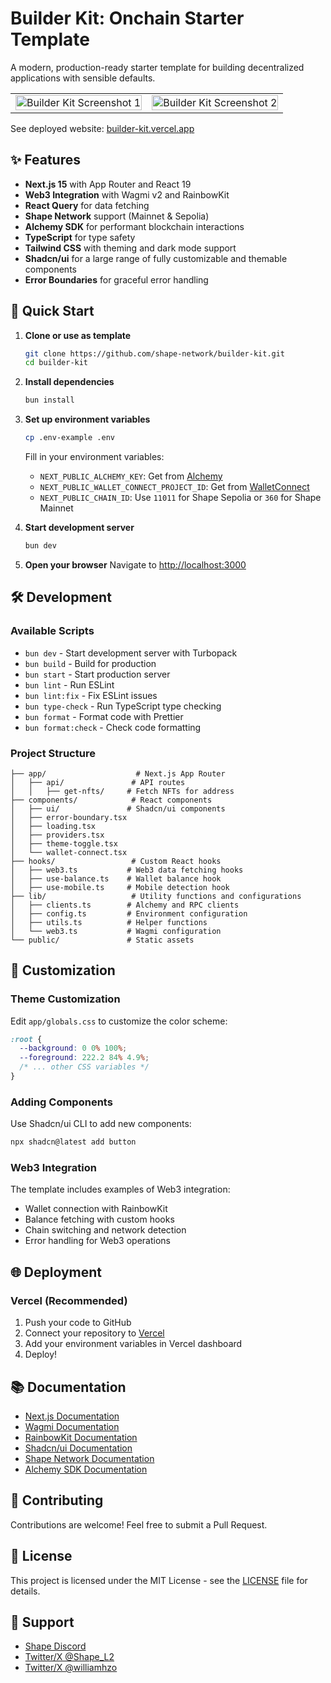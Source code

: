 # Builder Kit: Onchain Starter Template

A modern, production-ready starter template for building decentralized applications with sensible defaults.

<table width="100%">
  <tr>
    <td width="50%"><img src="./public/lp-1.png" alt="Builder Kit Screenshot 1" width="100%"/></td>
    <td width="50%"><img src="./public/lp-2.png" alt="Builder Kit Screenshot 2" width="100%"/></td>
  </tr>
</table>

See deployed website: [builder-kit.vercel.app](https://builder-kit.vercel.app/)

## ✨ Features

- **Next.js 15** with App Router and React 19
- **Web3 Integration** with Wagmi v2 and RainbowKit
- **React Query** for data fetching
- **Shape Network** support (Mainnet & Sepolia)
- **Alchemy SDK** for performant blockchain interactions
- **TypeScript** for type safety
- **Tailwind CSS** with theming and dark mode support
- **Shadcn/ui** for a large range of fully customizable and themable components
- **Error Boundaries** for graceful error handling

## 🚀 Quick Start

1. **Clone or use as template**

   ```bash
   git clone https://github.com/shape-network/builder-kit.git
   cd builder-kit
   ```

2. **Install dependencies**

   ```bash
   bun install
   ```

3. **Set up environment variables**

   ```bash
   cp .env-example .env
   ```

   Fill in your environment variables:
   - `NEXT_PUBLIC_ALCHEMY_KEY`: Get from [Alchemy](https://alchemy.com)
   - `NEXT_PUBLIC_WALLET_CONNECT_PROJECT_ID`: Get from [WalletConnect](https://cloud.walletconnect.com)
   - `NEXT_PUBLIC_CHAIN_ID`: Use `11011` for Shape Sepolia or `360` for Shape Mainnet

4. **Start development server**

   ```bash
   bun dev
   ```

5. **Open your browser**
   Navigate to [http://localhost:3000](http://localhost:3000)

## 🛠️ Development

### Available Scripts

- `bun dev` - Start development server with Turbopack
- `bun build` - Build for production
- `bun start` - Start production server
- `bun lint` - Run ESLint
- `bun lint:fix` - Fix ESLint issues
- `bun type-check` - Run TypeScript type checking
- `bun format` - Format code with Prettier
- `bun format:check` - Check code formatting

### Project Structure

```
├── app/                    # Next.js App Router
│   ├── api/               # API routes
│   │   ├── get-nfts/     # Fetch NFTs for address
├── components/            # React components
│   ├── ui/               # Shadcn/ui components
│   ├── error-boundary.tsx
│   ├── loading.tsx
│   ├── providers.tsx
│   ├── theme-toggle.tsx
│   └── wallet-connect.tsx
├── hooks/                 # Custom React hooks
│   ├── web3.ts           # Web3 data fetching hooks
│   ├── use-balance.ts    # Wallet balance hook
│   ├── use-mobile.ts     # Mobile detection hook
├── lib/                   # Utility functions and configurations
│   ├── clients.ts        # Alchemy and RPC clients
│   ├── config.ts         # Environment configuration
│   ├── utils.ts          # Helper functions
│   └── web3.ts           # Wagmi configuration
└── public/               # Static assets
```

## 🎨 Customization

### Theme Customization

Edit `app/globals.css` to customize the color scheme:

```css
:root {
  --background: 0 0% 100%;
  --foreground: 222.2 84% 4.9%;
  /* ... other CSS variables */
}
```

### Adding Components

Use Shadcn/ui CLI to add new components:

```bash
npx shadcn@latest add button
```

### Web3 Integration

The template includes examples of Web3 integration:

- Wallet connection with RainbowKit
- Balance fetching with custom hooks
- Chain switching and network detection
- Error handling for Web3 operations

## 🌐 Deployment

### Vercel (Recommended)

1. Push your code to GitHub
2. Connect your repository to [Vercel](https://vercel.com)
3. Add your environment variables in Vercel dashboard
4. Deploy!

## 📚 Documentation

- [Next.js Documentation](https://nextjs.org/docs)
- [Wagmi Documentation](https://wagmi.sh)
- [RainbowKit Documentation](https://www.rainbowkit.com)
- [Shadcn/ui Documentation](https://ui.shadcn.com)
- [Shape Network Documentation](https://docs.shape.network)
- [Alchemy SDK Documentation](https://docs.alchemy.com/reference/alchemy-sdk-quickstart)

## 🤝 Contributing

Contributions are welcome! Feel free to submit a Pull Request.

## 📄 License

This project is licensed under the MIT License - see the [LICENSE](LICENSE) file for details.

## 💬 Support

- [Shape Discord](http://discord.com/invite/shape-l2)
- [Twitter/X @Shape_L2](https://x.com/Shape_L2)
- [Twitter/X @williamhzo](https://x.com/williamhzo)
